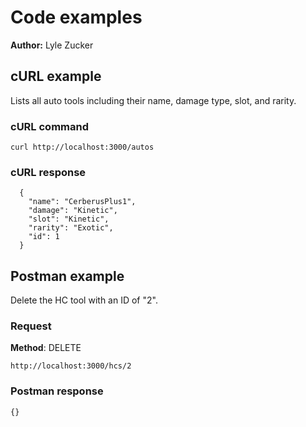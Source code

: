 # Code examples

**Author:** Lyle Zucker

## cURL example

Lists all auto tools including their name, damage type, slot, and rarity.

### cURL command

```shell
curl http://localhost:3000/autos
```

### cURL response

```shell
  {
    "name": "CerberusPlus1",
    "damage": "Kinetic",
    "slot": "Kinetic",
    "rarity": "Exotic",
    "id": 1
  }
```

## Postman example

Delete the HC tool with an ID of "2".

### Request

**Method**: DELETE

```shell
http://localhost:3000/hcs/2
```

### Postman response

```shell
{}
```
